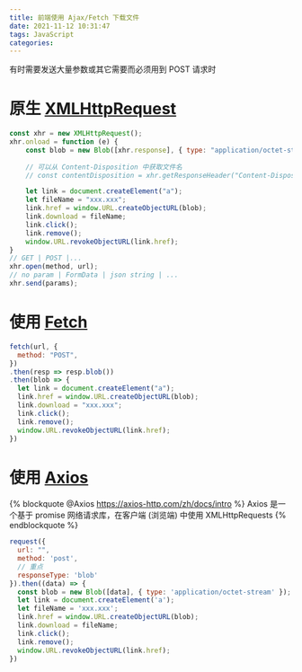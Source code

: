 ```yaml
---
title: 前端使用 Ajax/Fetch 下载文件
date: 2021-11-12 10:31:47
tags: JavaScript
categories:
---
```


有时需要发送大量参数或其它需要而必须用到 POST 请求时

<!--more-->

# 原生 [XMLHttpRequest](https://xhr.spec.whatwg.org/)

```javascript
const xhr = new XMLHttpRequest();
xhr.onload = function (e) {
    const blob = new Blob([xhr.response], { type: "application/octet-stream" }); 
    
    // 可以从 Content-Disposition 中获取文件名
    // const contentDisposition = xhr.getResponseHeader("Content-Disposition");

    let link = document.createElement("a");
    let fileName = "xxx.xxx";    
    link.href = window.URL.createObjectURL(blob);
    link.download = fileName;
    link.click();
    link.remove();
    window.URL.revokeObjectURL(link.href);
}
// GET | POST |...
xhr.open(method, url);
// no param | FormData | json string | ...
xhr.send(params);
```

# 使用 [Fetch](https://attacomsian.com/blog/javascript-fetch-api)

```javascript
fetch(url, {
  method: "POST",
})
.then(resp => resp.blob())
.then(blob => {
  let link = document.createElement("a");
  link.href = window.URL.createObjectURL(blob);
  link.download = "xxx.xxx";
  link.click();
  link.remove();
  window.URL.revokeObjectURL(link.href);
})
```

# 使用 [Axios](https://axios-http.com/zh/)

{% blockquote @Axios https://axios-http.com/zh/docs/intro %}
Axios 是一个基于 promise 网络请求库，在客户端 (浏览端) 中使用 XMLHttpRequests
{% endblockquote %}

```javascript
request({
  url: "",
  method: 'post',
  // 重点
  responseType: 'blob'
}).then((data) => {
  const blob = new Blob([data], { type: 'application/octet-stream' });
  let link = document.createElement('a');
  let fileName = 'xxx.xxx';
  link.href = window.URL.createObjectURL(blob);
  link.download = fileName;
  link.click();
  link.remove();
  window.URL.revokeObjectURL(link.href);
})
```